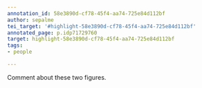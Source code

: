 ```yaml
---
annotation_id: 58e3890d-cf78-45f4-aa74-725e84d112bf
author: sepalme
tei_target: '#highlight-58e3890d-cf78-45f4-aa74-725e84d112bf'
annotated_page: p.idp71729760
target: highlight-58e3890d-cf78-45f4-aa74-725e84d112bf
tags:
- people

---
```

Comment about these two figures.